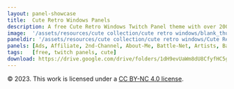 ```yaml
---
layout: panel-showcase
title:  Cute Retro Windows Panels
description: A free Cute Retro Windows Twitch Panel theme with over 200+ panels.
image:  '/assets/resources/cute collection/cute retro windows/blank_thumbnail.png'
paneldir: '/assets/resources/cute collection/cute retro windows/Cute Retro Windows_'
panels: [Ads, Affiliate, 2nd-Channel, About-Me, Battle-Net, Artists, Background, ArtStation, Birthday, BTTV, Calendar, Blog, Charity, Chat-Rules, Clips, Channel-Points, Emotes, Fanmail, Donate, Editor, Friends, Games, Gear, FAQ, Hardware, Hive, Hall-of-Fame, Hall-of-Shame, Ko-Fi, Languages, Leaderboard, Links, Music, Mastadon, Merch, Mods, New-Channel, P.O, Partners, My-Shop, Sponsorships, Subscribe, Support, TikTok, Perks, Playlist, Pronouns, Rules]
tags:   [free, twitch panels, cute]
download: https://drive.google.com/drive/folders/1dH9evUaWm8dU8CfyfHC5gRtYXI6R_830?usp=share_link
---
```


© 2023. This work is licensed under a [CC BY-NC 4.0 license](https://creativecommons.org/licenses/by-nc/4.0/). 